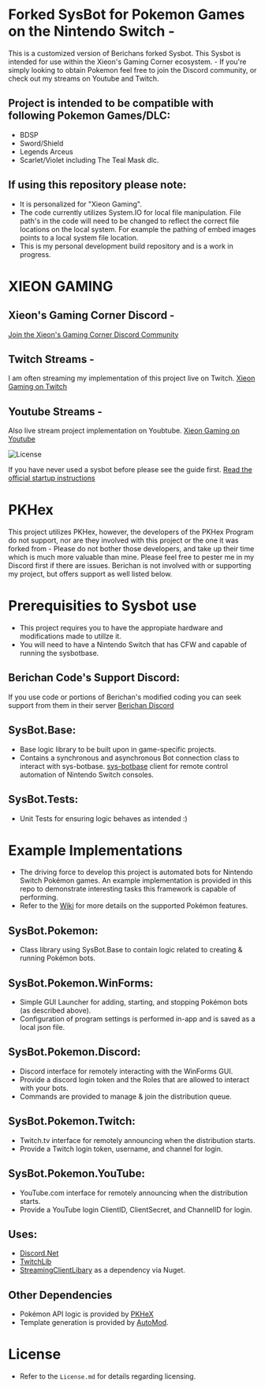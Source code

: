 # Forked SysBot for Pokemon Games on the Nintendo Switch  - 

This is a customized version of Berichans forked Sysbot. This Sysbot is intended for use within the Xieon's Gaming Corner ecosystem.  - 
If you're simply looking to obtain Pokemon feel free to join the Discord community, or check out my streams on Youtube and Twitch. 

## Project is intended to be compatible with following Pokemon Games/DLC:
- BDSP 
- Sword/Shield
- Legends Arceus
- Scarlet/Violet including The Teal Mask dlc. 

## If using this repository please note: 
- It is personalized for "Xieon Gaming". 
- The code currently utilizes System.IO for local file manipulation. File path's in the code will need to be changed to reflect the correct file locations on the local system. For example the pathing of embed images points to a local system file location. 
- This is my personal development build repository and is a work in progress.

# XIEON GAMING 

## Xieon's Gaming Corner Discord - 
[Join the Xieon's Gaming Corner Discord Community](http://xieon.co)

## Twitch Streams - 
I am often streaming my implementation of this project live on Twitch. 
[Xieon Gaming on Twitch](http://twitch.xieon.co)

## Youtube Streams -
Also live stream project implementation on Youbtube. 
[Xieon Gaming on Youtube](http://yt.xieon.co)


![License](https://img.shields.io/badge/License-AGPLv3-blue.svg)

If you have never used a sysbot before please see the guide first. [Read the official startup instructions](https://github.com/kwsch/SysBot.NET/wiki/Bot-Startup-Details) 

# PKHex
This project utilizes PKHex, however, the developers of the PKHex Program do not support, nor are they involved with this project or the one it was forked from - Please do not bother those developers, and take up their time which is much more valuable than mine. Please feel free to pester me in my Discord first if there are issues. Berichan is not involved with or supporting my project, but offers support as well listed below. 

# Prerequisities to Sysbot use
- This project requires you to have the appropiate hardware and modifications made to utillze it. 
- You will need to have a Nintendo Switch that has CFW and capable of running the sysbotbase. 

## Berichan Code's Support Discord:
If you use code or portions of Berichan's modified coding you can seek support from them in their server
[Berichan Discord](https://discord.gg/berichan)

## SysBot.Base:
- Base logic library to be built upon in game-specific projects.
- Contains a synchronous and asynchronous Bot connection class to interact with sys-botbase.
[sys-botbase](https://github.com/olliz0r/sys-botbase) client for remote control automation of Nintendo Switch consoles.

## SysBot.Tests:
- Unit Tests for ensuring logic behaves as intended :)

# Example Implementations
- The driving force to develop this project is automated bots for Nintendo Switch Pokémon games. An example implementation is provided in this repo to demonstrate interesting tasks this framework is capable of performing. 
- Refer to the [Wiki](https://github.com/kwsch/SysBot.NET/wiki) for more details on the supported Pokémon features.

## SysBot.Pokemon:
- Class library using SysBot.Base to contain logic related to creating & running Pokémon bots.

## SysBot.Pokemon.WinForms:
- Simple GUI Launcher for adding, starting, and stopping Pokémon bots (as described above).
- Configuration of program settings is performed in-app and is saved as a local json file.

## SysBot.Pokemon.Discord:
- Discord interface for remotely interacting with the WinForms GUI.
- Provide a discord login token and the Roles that are allowed to interact with your bots.
- Commands are provided to manage & join the distribution queue.

## SysBot.Pokemon.Twitch:
- Twitch.tv interface for remotely announcing when the distribution starts.
- Provide a Twitch login token, username, and channel for login.

## SysBot.Pokemon.YouTube:
- YouTube.com interface for remotely announcing when the distribution starts.
- Provide a YouTube login ClientID, ClientSecret, and ChannelID for login.

## Uses: 
- [Discord.Net](https://github.com/discord-net/Discord.Net) 
- [TwitchLib](https://github.com/TwitchLib/TwitchLib)
- [StreamingClientLibary](https://github.com/SaviorXTanren/StreamingClientLibrary) as a dependency via Nuget.

## Other Dependencies
- Pokémon API logic is provided by [PKHeX](https://github.com/kwsch/PKHeX/)
- Template generation is provided by [AutoMod](https://github.com/architdate/PKHeX-Plugins/).

# License
- Refer to the `License.md` for details regarding licensing.
